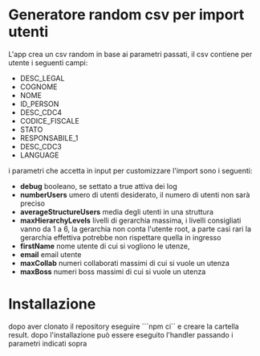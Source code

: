 # Generatore random csv per import utenti

L'app crea un csv random in base ai parametri passati, il csv contiene per utente i seguenti campi:
- DESC_LEGAL
- COGNOME
- NOME
- ID_PERSON
- DESC_CDC4
- CODICE_FISCALE
- STATO
- RESPONSABILE_1
- DESC_CDC3
- LANGUAGE

i parametri che accetta in input per customizzare l'import sono i seguenti:
- **debug** booleano, se settato a true attiva dei log
- **numberUsers** umero di utenti desiderato, il numero di utenti non sarà preciso
- **averageStructureUsers** media degli utenti in una struttura
- **maxHierarchyLevels** livelli di gerarchia massima, i livelli consigliati vanno da 1 a 6, la gerarchia non conta l'utente root, a parte casi rari la gerarchia effettiva potrebbe non rispettare quella in ingresso
- **firstName** nome utente di cui si vogliono le utenze,
- **email** email utente
- **maxCollab** numeri collaborati massimi di cui si vuole un utenza
- **maxBoss** numeri boss massimi di cui si vuole un utenza

# Installazione

dopo aver clonato il repository eseguire
```npm ci``
e creare la cartella result.
dopo l'installazione può essere eseguito l'handler passando i parametri indicati sopra

